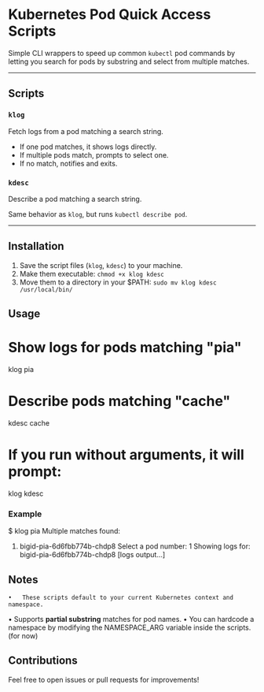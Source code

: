 # Kubernetes Pod Quick Access Scripts

Simple CLI wrappers to speed up common `kubectl` pod commands by letting you search for pods by substring and select from multiple matches.

---

## Scripts

### `klog`

Fetch logs from a pod matching a search string.

- If one pod matches, it shows logs directly.
- If multiple pods match, prompts to select one.
- If no match, notifies and exits.

### `kdesc`

Describe a pod matching a search string.

Same behavior as `klog`, but runs `kubectl describe pod`.

---

## Installation

1. Save the script files (`klog`, `kdesc`) to your machine.
2. Make them executable:
   `chmod +x klog kdesc`
3.	Move them to a directory in your $PATH:
   `sudo mv klog kdesc /usr/local/bin/`
## Usage
   # Show logs for pods matching "pia"
   klog pia

   # Describe pods matching "cache"
   kdesc cache

   # If you run without arguments, it will prompt:
   klog
   kdesc

### Example
   $ klog pia
   Multiple matches found:
   1) bigid-pia-6d6fbb774b-chdp8
   Select a pod number: 1
   Showing logs for: bigid-pia-6d6fbb774b-chdp8
   [logs output...]

## Notes
	•	These scripts default to your current Kubernetes context and namespace.
   •	Supports **partial substring** matches for pod names.
	•	You can hardcode a namespace by modifying the NAMESPACE_ARG variable inside the scripts. (for now)

## Contributions
Feel free to open issues or pull requests for improvements!